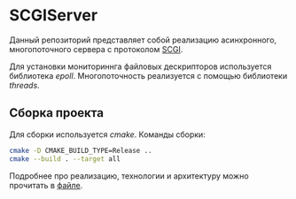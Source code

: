 # SCGIServer
Данный репозиторий представляет собой реализацию асинхронного, многопоточного сервера с протоколом [SCGI](https://ru.wikipedia.org/wiki/SCGI).

Для установки мониториннга файловых дескрипторов используется библиотека _epoll_. Многопоточность реализуется с помощью библиотеки _threads_.

## Сборка проекта
Для сборки используется _cmake_. Команды сборки:
```bash
cmake -D CMAKE_BUILD_TYPE=Release ..
cmake --build . --target all
```

Подробнее про реализацию, технологии и архитектуру можно прочитать в [файле](https://github.com/NikitaYurasov/SCGIServer/blob/main/docs.pdf).
